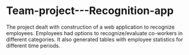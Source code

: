 # Team-project---Recognition-app

The project dealt with construction of a web application to recognize employees. Employees had options to recognize/evaluate co-workers in different categories. It also generated tables with  employee statistics for different time periods. 
